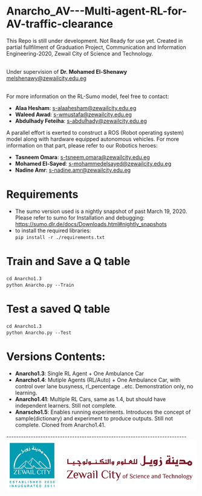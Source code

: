 # Anarcho_AV---Multi-agent-RL-for-AV-traffic-clearance

This Repo is still under development. Not Ready for use yet.
Created in partial fullfilment of Graduation Project, Communication and Information Engineering-2020, Zewail City of Science and Technology. <br> <br>

Under supervision of **Dr. Mohamed El-Shenawy** <br>
melshenawy@zewailcity.edu.eg <br> <br>

For more information on the RL-Sumo model, feel free to contact: <br>
* **Alaa Hesham**: s-alaahesham@zewailcity.edu.eg
* **Waleed Awad**: s-wmustafa@zewailcity.edu.eg
* **Abdulhady Feteiha**: s-abdulhady@zewailcity.edu.eg <br>

A parallel effort is exerted to construct a ROS (Robot operating system) model along with hardware equipped autonomous vehicles. For more information on that part, please refer to our Robotics heroes: <br>
* **Tasneem Omara**: s-tsneem.omara@zewailcity.edu.eg
* **Mohamed El-Sayed**: s-mohammedelsayed@zewailcity.edu.eg
* **Nadine Amr**: s-nadine.amr@zewailcity.edu.eg 

# Requirements <br>
* The sumo version used is a nightly snapshot of past March 19, 2020. Please refer to sumo for Installation and debugging: https://sumo.dlr.de/docs/Downloads.html#nightly_snapshots <br>
* to install the required libraries: <br>
  ` pip install -r ./requirements.txt ` <br>
# Train and Save a Q table <br>
`cd Anarcho1.3` <br>
`python Anarcho.py --Train` <br>
# Test a saved Q table <br>
`cd Anarcho1.3` <br>
`python Anarcho.py --Test` <br>


# Versions Contents:
* **Anarcho1.3**: Single RL Agent  + One Ambulance Car 
* **Anarcho1.4**: Mutiple Agents (RL/Auto) + One Ambulance Car, with control over lane busyness, rl_percentage ..etc. Demonstration only, no learning. 
* **Anarcho1.41**: Multiple RL Cars, same as 1.4, but should have independent learners. Still not complete.
* **Anarscho1.5**: Enables running experiments. Introduces the concept of sample(dictionary) and experiment to produce outputs. Still not complete. Cloned from Anarcho1.41.

-------------------------------------------------------------------------- <br>
![ZC](ZC.png)
